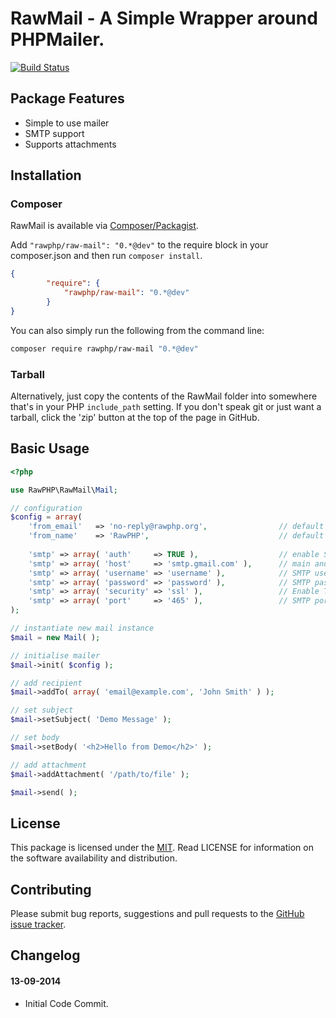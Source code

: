 # RawMail - A Simple Wrapper around PHPMailer.

[![Build Status](https://travis-ci.org/rawphp/RawMail.svg?branch=master)](https://travis-ci.org/rawphp/RawMail)

## Package Features
- Simple to use mailer
- SMTP support
- Supports attachments

## Installation

### Composer
RawMail is available via [Composer/Packagist](https://packagist.org/packages/rawphp/raw-mail).

Add `"rawphp/raw-mail": "0.*@dev"` to the require block in your composer.json and then run `composer install`.

```json
{
        "require": {
            "rawphp/raw-mail": "0.*@dev"
        }
}
```

You can also simply run the following from the command line:

```sh
composer require rawphp/raw-mail "0.*@dev"
```

### Tarball
Alternatively, just copy the contents of the RawMail folder into somewhere that's in your PHP `include_path` setting. If you don't speak git or just want a tarball, click the 'zip' button at the top of the page in GitHub.

## Basic Usage

```php
<?php

use RawPHP\RawMail\Mail;

// configuration
$config = array(
    'from_email'   => 'no-reply@rawphp.org',                // default from email to use in emails
    'from_name'    => 'RawPHP',                             // default from name to use in emails
    
    'smtp' => array( 'auth'     => TRUE ),                  // enable SMTP authentication
    'smtp' => array( 'host'     => 'smtp.gmail.com' ),      // main and backup SMTP servers
    'smtp' => array( 'username' => 'username' ),            // SMTP username
    'smtp' => array( 'password' => 'password' ),            // SMTP password
    'smtp' => array( 'security' => 'ssl' ),                 // Enable TLS encryption, 'ssl' also accepted
    'smtp' => array( 'port'     => '465' ),                 // SMTP port
);

// instantiate new mail instance
$mail = new Mail( );

// initialise mailer
$mail->init( $config );

// add recipient
$mail->addTo( array( 'email@example.com', 'John Smith' ) );

// set subject
$mail->setSubject( 'Demo Message' );

// set body
$mail->setBody( '<h2>Hello from Demo</h2>' );

// add attachment
$mail->addAttachment( '/path/to/file' );

$mail->send( );
```

## License
This package is licensed under the [MIT](https://github.com/rawphp/RawMail/blob/master/LICENSE). Read LICENSE for information on the software availability and distribution.

## Contributing

Please submit bug reports, suggestions and pull requests to the [GitHub issue tracker](https://github.com/rawphp/RawMail/issues).

## Changelog

#### 13-09-2014
- Initial Code Commit.
